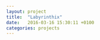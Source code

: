 ```yaml
---
layout: project
title:  "Labyrinthix"
date:   2016-03-16 15:30:11 +0100
categories: projects
---
```

